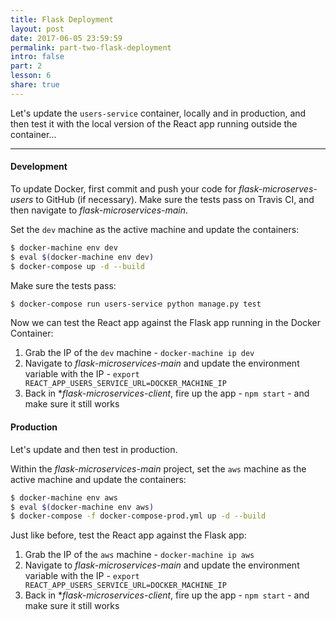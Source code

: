 ```yaml
---
title: Flask Deployment
layout: post
date: 2017-06-05 23:59:59
permalink: part-two-flask-deployment
intro: false
part: 2
lesson: 6
share: true
---
```


Let's update the `users-service` container, locally and in production, and then test it with the local version of the React app running outside the container...

---

#### Development

To update Docker, first commit and push your code for *flask-microserves-users* to GitHub (if necessary). Make sure the tests pass on Travis CI, and then navigate to *flask-microservices-main*.

Set the `dev` machine as the active machine and update the containers:

```sh
$ docker-machine env dev
$ eval $(docker-machine env dev)
$ docker-compose up -d --build
```

Make sure the tests pass:

```sh
$ docker-compose run users-service python manage.py test
```

Now we can test the React app against the Flask app running in the Docker Container:

1. Grab the IP of the `dev` machine - `docker-machine ip dev`
1. Navigate to *flask-microservices-main* and update the environment variable with the IP - `export REACT_APP_USERS_SERVICE_URL=DOCKER_MACHINE_IP`
1. Back in **flask-microservices-client*, fire up the app - `npm start` - and make sure it still works

#### Production

Let's update and then test in production.

Within the *flask-microservices-main* project, set the `aws` machine as the active machine and update the containers:

```sh
$ docker-machine env aws
$ eval $(docker-machine env aws)
$ docker-compose -f docker-compose-prod.yml up -d --build
```

Just like before, test the React app against the Flask app:

1. Grab the IP of the `aws` machine - `docker-machine ip aws`
1. Navigate to *flask-microservices-main* and update the environment variable with the IP - `export REACT_APP_USERS_SERVICE_URL=DOCKER_MACHINE_IP`
1. Back in **flask-microservices-client*, fire up the app - `npm start` - and make sure it still works
